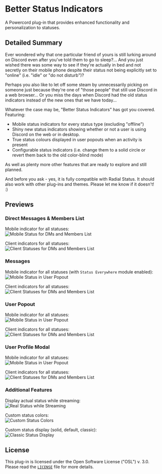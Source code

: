# Better Status Indicators
A Powercord plug-in that provides enhanced functionality and personalization to statuses.

## Detailed Summary
Ever wondered why that one particular friend of yours is still lurking around on Discord even after you've told them to go to sleep?... And you just wished there was some way to see if they're actually in bed and not secretly on their mobile phone despite their status not being explicitly set to "online" (i.e. "idle" or "do not disturb")?

Perhaps you also like to let off some steam by unnecessarily picking on someone just because they're one of "those people" that still use Discord in a web browser... Or you miss the days when Discord had the old status indicators instead of the new ones that we have today...

Whatever the case may be, "Better Status Indicators" has got you covered. Featuring:
- Mobile status indicators for every status type (excluding "offline")
- Shiny new status indicators showing whether or not a user is using Discord on the web or in desktop.
- True status colours displayed in user popouts when an activity is present
- Configurable status indicators (i.e. change them to a solid circle or revert them back to the old color-blind mode)

As well as plenty more other features that are ready to explore and still planned.

And before you ask - yes, it is fully compatible with Radial Status. It should also work with other plug-ins and themes. Please let me know if it doesn't! :)

## Previews

### Direct Messages & Members List
Mobile indicator for all statuses:<br/>
![Mobile Status for DMs and Members List](https://griefmodz.xyz/uploads/~mobile-status-direct-messages-and-members-list.gif)

Client indicators for all statuses:<br/>
![Client Statuses for DMs and Members List](https://griefmodz.xyz/uploads/~client-statuses-direct-messages-and-members-list.gif)

### Messages
Mobile indicator for all statuses (with `Status Everywhere` module enabled):<br/>
![Mobile Status in User Popout](https://griefmodz.xyz/uploads/~mobile-status-messages.gif)

Client indicators for all statuses:<br/>
![Client Statuses for DMs and Members List](https://griefmodz.xyz/uploads/~client-statuses-messages.gif)


### User Popout
Mobile indicator for all statuses:<br/>
![Mobile Status in User Popout](https://griefmodz.xyz/uploads/~mobile-status-user-popout.gif)

Client indicators for all statuses:<br/>
![Client Statuses for DMs and Members List](https://griefmodz.xyz/uploads/~client-statuses-user-popout.gif)

### User Profile Modal
Mobile indicator for all statuses:<br/>
![Mobile Status in User Popout](https://griefmodz.xyz/uploads/~mobile-status-user-profile-modal.gif)

Client indicators for all statuses:<br/>
![Client Statuses for DMs and Members List](https://griefmodz.xyz/uploads/~client-statuses-user-profile-modal.gif)

### Additional Features

Display actual status while streaming:<br/>
![Real Status while Streaming](https://griefmodz.xyz/uploads/~real-status-while-streaming.png)

Custom status colors:<br/>
![Custom Status Colors](https://griefmodz.xyz/uploads/~custom-status-colors.png)

Custom status display (solid, default, classic):<br/>
![Classic Status Display](https://griefmodz.xyz/uploads/~custom-status-display.gif)

## License
This plug-in is licensed under the Open Software License ("OSL") v. 3.0. Please read the [`LICENSE`](https://github.com/GriefMoDz/better-status-indicators/blob/master/LICENSE) file for more details.
